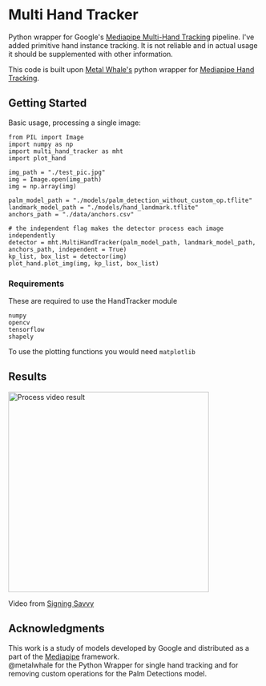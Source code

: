 # Multi Hand Tracker

Python wrapper for Google's [Mediapipe Multi-Hand Tracking](https://github.com/google/mediapipe/blob/master/mediapipe/docs/multi_hand_tracking_mobile_gpu.md) pipeline. I've added primitive hand instance tracking. It is not reliable and in actual usage it should be supplemented with other information.

This code is built upon [Metal Whale's](https://github.com/metalwhale/hand_tracking) python wrapper for [Mediapipe Hand Tracking](https://github.com/google/mediapipe/blob/master/mediapipe/docs/hand_tracking_mobile_gpu.md).

## Getting Started

Basic usage, processing a single image:
``` 
from PIL import Image
import numpy as np
import multi_hand_tracker as mht
import plot_hand

img_path = "./test_pic.jpg"
img = Image.open(img_path)
img = np.array(img)

palm_model_path = "./models/palm_detection_without_custom_op.tflite"
landmark_model_path = "./models/hand_landmark.tflite"
anchors_path = "./data/anchors.csv" 

# the independent flag makes the detector process each image independently
detector = mht.MultiHandTracker(palm_model_path, landmark_model_path, anchors_path, independent = True)
kp_list, box_list = detector(img)
plot_hand.plot_img(img, kp_list, box_list)
```

### Requirements

These are required to use the HandTracker module

```
numpy
opencv
tensorflow
shapely
```
To use the plotting functions you would need `matplotlib`

## Results

<img src="https://github.com/JuliaPoo/MultiHand-Tracking/blob/master/test2.gif" alt="Process video result" width="400">

Video from [Signing Savvy](https://www.signingsavvy.com/sign/HAVE%20A%20GOOD%20DAY/8194/1)

## Acknowledgments

This work is a study of models developed by Google and distributed as a part of the [Mediapipe](https://github.com/google/mediapipe) framework.   
@metalwhale for the Python Wrapper for single hand tracking and for removing custom operations for the Palm Detections model.
